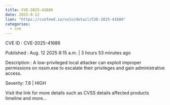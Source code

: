 ```yaml
--- 
title: CVE-2025-41686
date: 2025-8-12
lien: "https://cvefeed.io/vuln/detail/CVE-2025-41686"
categories:
  - cve
---
```


CVE ID : CVE-2025-41686

Published :  Aug. 12
2025
8:15 a.m. | 3 hours
53 minutes ago

Description : A low-privileged local attacker can exploit improper permissions on nssm.exe to escalate their privileges and gain administrative access.

Severity: 7.8 | HIGH

Visit the link for more details
such as CVSS details
affected products
timeline
and more...

